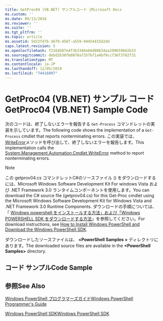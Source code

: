 ```yaml
---
title: GetProc04 (VB.NET) サンプルコード |Microsoft Docs
ms.custom: ''
ms.date: 09/13/2016
ms.reviewer: ''
ms.suite: ''
ms.tgt_pltfrm: ''
ms.topic: article
ms.assetid: 5d22f47b-3679-4587-a559-94454415d2dd
caps.latest.revision: 5
ms.openlocfilehash: f2164b97e4f3b3346e66d00834aa299659b62b33
ms.sourcegitcommit: debd2b38fb8070a7357bf1a4bf9cc736f3702f31
ms.translationtype: MT
ms.contentlocale: ja-JP
ms.lasthandoff: 12/05/2019
ms.locfileid: "74416097"
---
```

# <a name="getproc04-vbnet-sample-code"></a><span data-ttu-id="8d60e-102">GetProc04 (VB.NET) サンプル コード</span><span class="sxs-lookup"><span data-stu-id="8d60e-102">GetProc04 (VB.NET) Sample Code</span></span>

<span data-ttu-id="8d60e-103">次のコードは、終了しないエラーを報告する `Get-Process` コマンドレットの実装を示しています。</span><span class="sxs-lookup"><span data-stu-id="8d60e-103">The following code shows the implementation of a `Get-Process` cmdlet that reports nonterminating errors.</span></span> <span data-ttu-id="8d60e-104">この実装では、 [WriteError](/dotnet/api/System.Management.Automation.Cmdlet.WriteError)メソッドを呼び出して、終了しないエラーを報告します。</span><span class="sxs-lookup"><span data-stu-id="8d60e-104">This implementation calls the [System.Management.Automation.Cmdlet.WriteError](/dotnet/api/System.Management.Automation.Cmdlet.WriteError) method to report nonterminating errors.</span></span>

> [!NOTE]
> <span data-ttu-id="8d60e-105">この getprov04.cs コマンドレットC#のソースファイル () をダウンロードするには、Microsoft Windows Software Development Kit For windows Vista および .NET Framework 3.0 ランタイムコンポーネントを使用します。</span><span class="sxs-lookup"><span data-stu-id="8d60e-105">You can download the C# source file (getprov04.cs) for this Get-Proc cmdlet using the Microsoft Windows Software Development Kit for Windows Vista and .NET Framework 3.0 Runtime Components.</span></span> <span data-ttu-id="8d60e-106">ダウンロードの手順については、「 [Windows powershell をインストールする方法」および「Windows POWERSHELL SDK をダウンロードする方法](/powershell/scripting/developer/installing-the-windows-powershell-sdk)」を参照してください。</span><span class="sxs-lookup"><span data-stu-id="8d60e-106">For download instructions, see [How to Install Windows PowerShell and Download the Windows PowerShell SDK](/powershell/scripting/developer/installing-the-windows-powershell-sdk).</span></span>
>
> <span data-ttu-id="8d60e-107">ダウンロードしたソースファイルは、 **\<PowerShell Samples >** ディレクトリにあります。</span><span class="sxs-lookup"><span data-stu-id="8d60e-107">The downloaded source files are available in the **\<PowerShell Samples>** directory.</span></span>

## <a name="code-sample"></a><span data-ttu-id="8d60e-108">コード サンプル</span><span class="sxs-lookup"><span data-stu-id="8d60e-108">Code Sample</span></span>

<!-- TODO!!!: review snippet reference  [!CODE [Msh_samplesgetproc04#GetProc04vball](Msh_samplesgetproc04#GetProc04vball)]  -->

## <a name="see-also"></a><span data-ttu-id="8d60e-109">参照</span><span class="sxs-lookup"><span data-stu-id="8d60e-109">See Also</span></span>

[<span data-ttu-id="8d60e-110">Windows PowerShell プログラマーズガイド</span><span class="sxs-lookup"><span data-stu-id="8d60e-110">Windows PowerShell Programmer's Guide</span></span>](./windows-powershell-programmer-s-guide.md)

[<span data-ttu-id="8d60e-111">Windows PowerShell SDK</span><span class="sxs-lookup"><span data-stu-id="8d60e-111">Windows PowerShell SDK</span></span>](../windows-powershell-reference.md)
